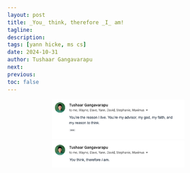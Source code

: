 ```yaml
---
layout: post
title: _You_ think, therefore _I_ am!
tagline:
description:
tags: [yann hicke, ms cs]
date: 2024-10-31
author: Tushaar Gangavarapu
next:
previous:
toc: false
---
```


<div align="center">
    <img 
        title="" 
        src="./imgs/yann.png" 
        alt="" 
        width="300" 
        data-align="center"
    />
</div>
